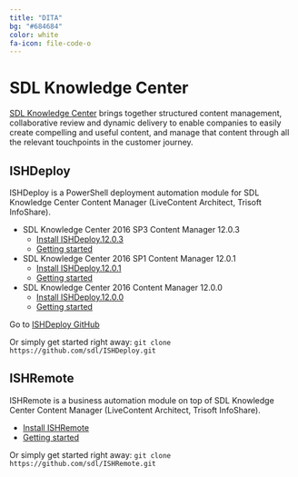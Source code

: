 ```yaml
---
title: "DITA"
bg: "#684684"
color: white
fa-icon: file-code-o
---
```


# SDL Knowledge Center

[SDL Knowledge Center](http://www.sdl.com/xml) brings together structured content management, collaborative review and dynamic delivery to enable companies to easily create compelling and useful content, and manage that content through all the relevant touchpoints in the customer journey.

## ISHDeploy

ISHDeploy is a PowerShell deployment automation module for SDL Knowledge Center Content Manager (LiveContent Architect, Trisoft InfoShare). 

- SDL Knowledge Center 2016 SP3 Content Manager 12.0.3
  - [Install ISHDeploy.12.0.3](http://www.powershellgallery.com/packages/ISHDeploy.12.0.3/)
  - [Getting started](https://sdl.github.io/ISHDeploy/12.0.3/)
- SDL Knowledge Center 2016 SP1 Content Manager 12.0.1
  - [Install ISHDeploy.12.0.1](http://www.powershellgallery.com/packages/ISHDeploy.12.0.1/)
  - [Getting started](https://sdl.github.io/ISHDeploy/12.0.1/)
- SDL Knowledge Center 2016 Content Manager 12.0.0
  - [Install ISHDeploy.12.0.0](http://www.powershellgallery.com/packages/ISHDeploy.12.0.0/)
  - [Getting started](https://sdl.github.io/ISHDeploy/12.0.0/)

Go to [ISHDeploy GitHub](https://github.com/sdl/ISHDeploy/)

Or simply get started right away: `git clone https://github.com/sdl/ISHDeploy.git`

## ISHRemote

ISHRemote is a business automation module on top of SDL Knowledge Center Content Manager (LiveContent Architect, Trisoft InfoShare).

- [Install ISHRemote](http://www.powershellgallery.com/packages/ISHRemote/)
- [Getting started](https://github.com/sdl/ISHRemote/)

Or simply get started right away: `git clone https://github.com/sdl/ISHRemote.git`
